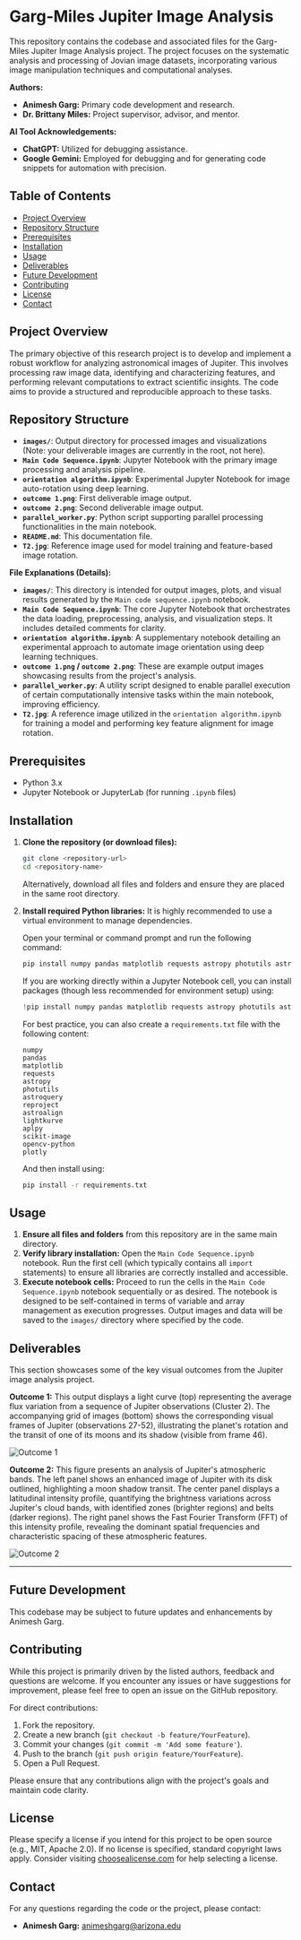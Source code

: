# Garg-Miles Jupiter Image Analysis

This repository contains the codebase and associated files for the Garg-Miles Jupiter Image Analysis project. The project focuses on the systematic analysis and processing of Jovian image datasets, incorporating various image manipulation techniques and computational analyses.

**Authors:**

* **Animesh Garg:** Primary code development and research.
* **Dr. Brittany Miles:** Project supervisor, advisor, and mentor.

**AI Tool Acknowledgements:**

* **ChatGPT:** Utilized for debugging assistance.
* **Google Gemini:** Employed for debugging and for generating code snippets for automation with precision.

## Table of Contents

* [Project Overview](#project-overview)
* [Repository Structure](#repository-structure)
* [Prerequisites](#prerequisites)
* [Installation](#installation)
* [Usage](#usage)
* [Deliverables](#deliverables)
* [Future Development](#future-development)
* [Contributing](#contributing)
* [License](#license)
* [Contact](#contact)

## Project Overview

The primary objective of this research project is to develop and implement a robust workflow for analyzing astronomical images of Jupiter. This involves processing raw image data, identifying and characterizing features, and performing relevant computations to extract scientific insights. The code aims to provide a structured and reproducible approach to these tasks.

## Repository Structure

* **`images/`**: Output directory for processed images and visualizations (Note: your deliverable images are currently in the root, not here).
* **`Main Code Sequence.ipynb`**: Jupyter Notebook with the primary image processing and analysis pipeline.
* **`orientation algorithm.ipynb`**: Experimental Jupyter Notebook for image auto-rotation using deep learning.
* **`outcome 1.png`**: First deliverable image output.
* **`outcome 2.png`**: Second deliverable image output.
* **`parallel_worker.py`**: Python script supporting parallel processing functionalities in the main notebook.
* **`README.md`**: This documentation file.
* **`T2.jpg`**: Reference image used for model training and feature-based image rotation.

**File Explanations (Details):**

* **`images/`**: This directory is intended for output images, plots, and visual results generated by the `Main code sequence.ipynb` notebook.
* **`Main Code Sequence.ipynb`**: The core Jupyter Notebook that orchestrates the data loading, preprocessing, analysis, and visualization steps. It includes detailed comments for clarity.
* **`orientation algorithm.ipynb`**: A supplementary notebook detailing an experimental approach to automate image orientation using deep learning techniques.
* **`outcome 1.png` / `outcome 2.png`**: These are example output images showcasing results from the project's analysis.
* **`parallel_worker.py`**: A utility script designed to enable parallel execution of certain computationally intensive tasks within the main notebook, improving efficiency.
* **`T2.jpg`**: A reference image utilized in the `orientation algorithm.ipynb` for training a model and performing key feature alignment for image rotation.

## Prerequisites

* Python 3.x
* Jupyter Notebook or JupyterLab (for running `.ipynb` files)

## Installation

1.  **Clone the repository (or download files):**
    ```bash
    git clone <repository-url>
    cd <repository-name>
    ```
    Alternatively, download all files and folders and ensure they are placed in the same root directory.

2.  **Install required Python libraries:**
    It is highly recommended to use a virtual environment to manage dependencies.

    Open your terminal or command prompt and run the following command:
    ```bash
    pip install numpy pandas matplotlib requests astropy photutils astroquery reproject astroalign lightkurve aplpy scikit-image opencv-python plotly
    ```
    If you are working directly within a Jupyter Notebook cell, you can install packages (though less recommended for environment setup) using:
    ```python
    !pip install numpy pandas matplotlib requests astropy photutils astroquery reproject astroalign lightkurve aplpy scikit-image opencv-python plotly
    ```

    For best practice, you can also create a `requirements.txt` file with the following content:
    ```
    numpy
    pandas
    matplotlib
    requests
    astropy
    photutils
    astroquery
    reproject
    astroalign
    lightkurve
    aplpy
    scikit-image
    opencv-python
    plotly
    ```
    And then install using:
    ```bash
    pip install -r requirements.txt
    ```

## Usage

1.  **Ensure all files and folders** from this repository are in the same main directory.
2.  **Verify library installation:** Open the `Main Code Sequence.ipynb` notebook. Run the first cell (which typically contains all `import` statements) to ensure all libraries are correctly installed and accessible.
3.  **Execute notebook cells:** Proceed to run the cells in the `Main Code Sequence.ipynb` notebook sequentially or as desired. The notebook is designed to be self-contained in terms of variable and array management as execution progresses. Output images and data will be saved to the `images/` directory where specified by the code.

## Deliverables

This section showcases some of the key visual outcomes from the Jupiter image analysis project.

**Outcome 1:**
This output displays a light curve (top) representing the average flux variation from a sequence of Jupiter observations (Cluster 2). The accompanying grid of images (bottom) shows the corresponding visual frames of Jupiter (observations 27-52), illustrating the planet's rotation and the transit of one of its moons and its shadow (visible from frame 46).

![Outcome 1](outcome%201.png)

**Outcome 2:**
This figure presents an analysis of Jupiter's atmospheric bands. The left panel shows an enhanced image of Jupiter with its disk outlined, highlighting a moon shadow transit. The center panel displays a latitudinal intensity profile, quantifying the brightness variations across Jupiter's cloud bands, with identified zones (brighter regions) and belts (darker regions). The right panel shows the Fast Fourier Transform (FFT) of this intensity profile, revealing the dominant spatial frequencies and characteristic spacing of these atmospheric features.

![Outcome 2](outcome%202.png)

---

## Future Development

This codebase may be subject to future updates and enhancements by Animesh Garg.

## Contributing

While this project is primarily driven by the listed authors, feedback and questions are welcome. If you encounter any issues or have suggestions for improvement, please feel free to open an issue on the GitHub repository.

For direct contributions:

1.  Fork the repository.
2.  Create a new branch (`git checkout -b feature/YourFeature`).
3.  Commit your changes (`git commit -m 'Add some feature'`).
4.  Push to the branch (`git push origin feature/YourFeature`).
5.  Open a Pull Request.

Please ensure that any contributions align with the project's goals and maintain code clarity.

## License

Please specify a license if you intend for this project to be open source (e.g., MIT, Apache 2.0). If no license is specified, standard copyright laws apply. Consider visiting [choosealicense.com](https://choosealicense.com/) for help selecting a license.

## Contact

For any questions regarding the code or the project, please contact:

* **Animesh Garg:** [animeshgarg@arizona.edu](mailto:animeshgarg@arizona.edu)